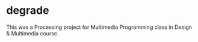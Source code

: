 # degrade

This was a Processing project for Multimedia Programming class in Design & Multimedia course.
